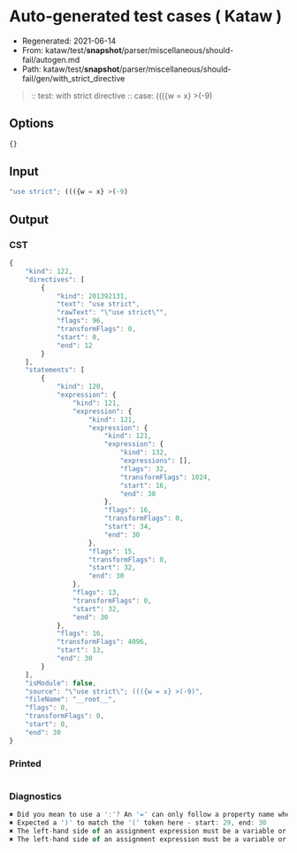 # Auto-generated test cases ( Kataw )
- Regenerated: 2021-06-14
- From: kataw/test/__snapshot__/parser/miscellaneous/should-fail/autogen.md
- Path: kataw/test/__snapshot__/parser/miscellaneous/should-fail/gen/with_strict_directive
> :: test: with strict directive
> :: case: ((({w = x} >(-9)
## Options

`````js
{}
`````
## Input

`````js
"use strict"; ((({w = x} >(-9)
`````
## Output

### CST

```javascript
{
    "kind": 122,
    "directives": [
        {
            "kind": 201392131,
            "text": "use strict",
            "rawText": "\"use strict\"",
            "flags": 96,
            "transformFlags": 0,
            "start": 0,
            "end": 12
        }
    ],
    "statements": [
        {
            "kind": 120,
            "expression": {
                "kind": 121,
                "expression": {
                    "kind": 121,
                    "expression": {
                        "kind": 121,
                        "expression": {
                            "kind": 132,
                            "expressions": [],
                            "flags": 32,
                            "transformFlags": 1024,
                            "start": 16,
                            "end": 30
                        },
                        "flags": 16,
                        "transformFlags": 0,
                        "start": 34,
                        "end": 30
                    },
                    "flags": 15,
                    "transformFlags": 0,
                    "start": 32,
                    "end": 30
                },
                "flags": 13,
                "transformFlags": 0,
                "start": 32,
                "end": 30
            },
            "flags": 16,
            "transformFlags": 4096,
            "start": 13,
            "end": 30
        }
    ],
    "isModule": false,
    "source": "\"use strict\"; ((({w = x} >(-9)",
    "fileName": "__root__",
    "flags": 0,
    "transformFlags": 0,
    "start": 0,
    "end": 30
}
```

### Printed

```javascript

```

### Diagnostics

```javascript
✖ Did you mean to use a ':'? An '=' can only follow a property name when the containing object literal is part of a destructuring - start: 24, end: 26
✖ Expected a ')' to match the '(' token here - start: 29, end: 30
✖ The left-hand side of an assignment expression must be a variable or a property access - start: 30, end: 30
✖ The left-hand side of an assignment expression must be a variable or a property access - start: 30, end: 30

```

